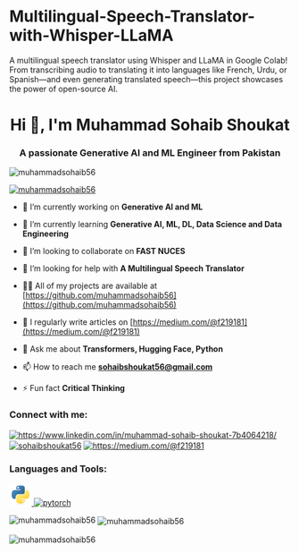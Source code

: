 # Multilingual-Speech-Translator-with-Whisper-LLaMA
A multilingual speech translator using Whisper and LLaMA in Google Colab! From transcribing audio to translating it into languages like French, Urdu, or Spanish—and even generating translated speech—this project showcases the power of open-source AI.
<h1 align="center">Hi 👋, I'm Muhammad Sohaib Shoukat</h1>
<h3 align="center">A passionate Generative AI and ML Engineer from Pakistan</h3>

<p align="left"> <img src="https://komarev.com/ghpvc/?username=muhammadsohaib56&label=Profile%20views&color=0e75b6&style=flat" alt="muhammadsohaib56" /> </p>

<p align="left"> <a href="https://github.com/ryo-ma/github-profile-trophy"><img src="https://github-profile-trophy.vercel.app/?username=muhammadsohaib56" alt="muhammadsohaib56" /></a> </p>

- 🔭 I’m currently working on **Generative AI and ML**

- 🌱 I’m currently learning **Generative AI, ML, DL, Data Science and Data Engineering**

- 👯 I’m looking to collaborate on **FAST NUCES**

- 🤝 I’m looking for help with **A Multilingual Speech Translator**

- 👨‍💻 All of my projects are available at [https://github.com/muhammadsohaib56](https://github.com/muhammadsohaib56)

- 📝 I regularly write articles on [https://medium.com/@f219181](https://medium.com/@f219181)

- 💬 Ask me about **Transformers, Hugging Face, Python**

- 📫 How to reach me **sohaibshoukat56@gmail.com**

- ⚡ Fun fact **Critical Thinking**

<h3 align="left">Connect with me:</h3>
<p align="left">
<a href="https://linkedin.com/in/https://www.linkedin.com/in/muhammad-sohaib-shoukat-7b4064218/" target="blank"><img align="center" src="https://raw.githubusercontent.com/rahuldkjain/github-profile-readme-generator/master/src/images/icons/Social/linked-in-alt.svg" alt="https://www.linkedin.com/in/muhammad-sohaib-shoukat-7b4064218/" height="30" width="40" /></a>
<a href="https://instagram.com/sohaibshoukat56" target="blank"><img align="center" src="https://raw.githubusercontent.com/rahuldkjain/github-profile-readme-generator/master/src/images/icons/Social/instagram.svg" alt="sohaibshoukat56" height="30" width="40" /></a>
<a href="https://medium.com/https://medium.com/@f219181" target="blank"><img align="center" src="https://raw.githubusercontent.com/rahuldkjain/github-profile-readme-generator/master/src/images/icons/Social/medium.svg" alt="https://medium.com/@f219181" height="30" width="40" /></a>
</p>

<h3 align="left">Languages and Tools:</h3>
<p align="left"> <a href="https://www.python.org" target="_blank" rel="noreferrer"> <img src="https://raw.githubusercontent.com/devicons/devicon/master/icons/python/python-original.svg" alt="python" width="40" height="40"/> </a> <a href="https://pytorch.org/" target="_blank" rel="noreferrer"> <img src="https://www.vectorlogo.zone/logos/pytorch/pytorch-icon.svg" alt="pytorch" width="40" height="40"/> </a> </p>

<p><img align="left" src="https://github-readme-stats.vercel.app/api/top-langs?username=muhammadsohaib56&show_icons=true&locale=en&layout=compact" alt="muhammadsohaib56" /></p>

<p>&nbsp;<img align="center" src="https://github-readme-stats.vercel.app/api?username=muhammadsohaib56&show_icons=true&locale=en" alt="muhammadsohaib56" /></p>

<p><img align="center" src="https://github-readme-streak-stats.herokuapp.com/?user=muhammadsohaib56&" alt="muhammadsohaib56" /></p>
